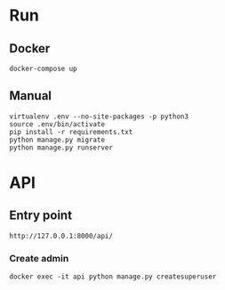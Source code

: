 # Run

## Docker
`docker-compose up`

## Manual
```
virtualenv .env --no-site-packages -p python3
source .env/bin/activate
pip install -r requirements.txt
python manage.py migrate
python manage.py runserver
```

# API

## Entry point
`http://127.0.0.1:8000/api/`

### Create admin
`docker exec -it api python manage.py createsuperuser`
